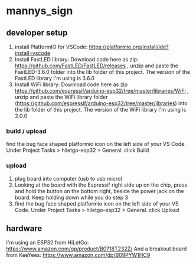 # mannys_sign

## developer setup

1. install PlatformIO for VSCode: https://platformio.org/install/ide?install=vscode
2. Install FastLED library: Download code here as zip: https://github.com/FastLED/FastLED/releases , unzip and paste the FastLED-3.6.0 folder into the lib folder of this project. The version of the FastLED library I'm using is 3.6.0
3. Install WiFi library: Download code here as zip https://github.com/espressif/arduino-esp32/tree/master/libraries/WiFi , unzip and paste the WiFi library folder (https://github.com/espressif/arduino-esp32/tree/master/libraries) into the lib folder of this project. The version of the WiFi library I'm using is 2.0.0

### build / upload

find the bug face shaped platformio icon on the left side of your VS Code. Under Project Tasks > hiletgo-esp32 > General. click Build

### upload

1. plug board into computer (usb to usb micro)
2. Looking at the board with the Espressif right side up on the chip, press and hold the button on the bottom right, beside the power jack on the board. Keep holding down while you do step 3
3. find the bug face shaped platformio icon on the left side of your VS Code. Under Project Tasks > hiletgo-esp32 > General. click Upload

## hardware

I'm using an ESP32 from HiLetGo: https://www.amazon.com/gp/product/B0718T232Z/
And a breakout board from KeeYees: https://www.amazon.com/dp/B09PYW1HC9
